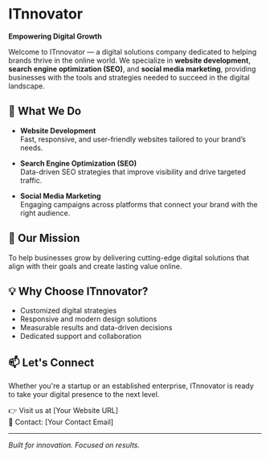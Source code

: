 # ITnnovator

**Empowering Digital Growth**

Welcome to ITnnovator — a digital solutions company dedicated to helping brands thrive in the online world. We specialize in **website development**, **search engine optimization (SEO)**, and **social media marketing**, providing businesses with the tools and strategies needed to succeed in the digital landscape.

## 🚀 What We Do

- **Website Development**  
  Fast, responsive, and user-friendly websites tailored to your brand’s needs.

- **Search Engine Optimization (SEO)**  
  Data-driven SEO strategies that improve visibility and drive targeted traffic.

- **Social Media Marketing**  
  Engaging campaigns across platforms that connect your brand with the right audience.

## 🎯 Our Mission

To help businesses grow by delivering cutting-edge digital solutions that align with their goals and create lasting value online.

## 💡 Why Choose ITnnovator?

- Customized digital strategies
- Responsive and modern design solutions
- Measurable results and data-driven decisions
- Dedicated support and collaboration

## 📫 Let's Connect

Whether you're a startup or an established enterprise, ITnnovator is ready to take your digital presence to the next level.

👉 Visit us at [Your Website URL]  
📧 Contact: [Your Contact Email]

---

*Built for innovation. Focused on results.*
